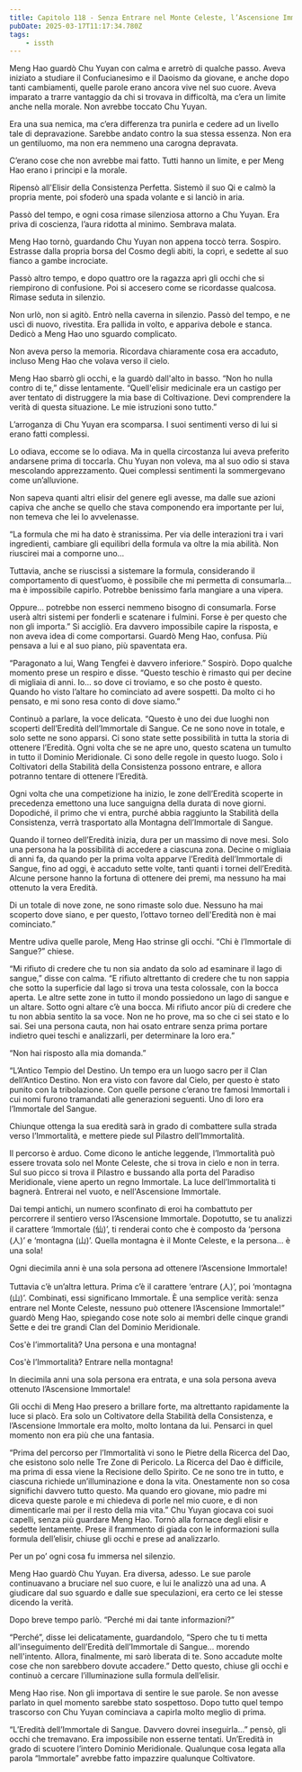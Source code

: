 ```yaml
---
title: Capitolo 118 - Senza Entrare nel Monte Celeste, l’Ascensione Immortale è Impossibile
pubDate: 2025-03-17T11:17:34.780Z
tags:
    - issth
---
```



Meng Hao guardò Chu Yuyan con calma e arretrò di qualche passo. Aveva iniziato a studiare il Confucianesimo e il Daoismo da giovane, e anche dopo tanti cambiamenti, quelle parole erano ancora vive nel suo cuore. Aveva imparato a trarre vantaggio da chi si trovava in difficoltà, ma c’era un limite anche nella morale. Non avrebbe toccato Chu Yuyan.


Era una sua nemica, ma c’era differenza tra punirla e cedere ad un livello tale di depravazione. Sarebbe andato contro la sua stessa essenza. Non era un gentiluomo, ma non era nemmeno una carogna depravata.


C’erano cose che non avrebbe mai fatto. Tutti hanno un limite, e per Meng Hao erano i principi e la morale.


Ripensò all'Elisir della Consistenza Perfetta. Sistemò il suo Qi e calmò la propria mente, poi sfoderò una spada volante e si lanciò in aria.


Passò del tempo, e ogni cosa rimase silenziosa attorno a Chu Yuyan. Era priva di coscienza, l’aura ridotta al minimo. Sembrava malata.


Meng Hao tornò, guardando Chu Yuyan non appena toccò terra. Sospiro. Estrasse dalla propria borsa del Cosmo degli abiti, la coprì, e sedette al suo fianco a gambe incrociate.


Passò altro tempo, e dopo quattro ore la ragazza aprì gli occhi che si riempirono di confusione. Poi si accesero come se ricordasse qualcosa. Rimase seduta in silenzio.


Non urlò, non si agitò. Entrò nella caverna in silenzio. Passò del tempo, e ne uscì di nuovo, rivestita. Era pallida in volto, e appariva debole e stanca. Dedicò a Meng Hao uno sguardo complicato.


Non aveva perso la memoria. Ricordava chiaramente cosa era accaduto, incluso Meng Hao che volava verso il cielo.


Meng Hao sbarrò gli occhi, e la guardò dall'alto in basso. “Non ho nulla contro di te,” disse lentamente. “Quell'elisir medicinale era un castigo per aver tentato di distruggere la mia base di Coltivazione. Devi comprendere la verità di questa situazione. Le mie istruzioni sono tutto.”


L’arroganza di Chu Yuyan era scomparsa. I suoi sentimenti verso di lui si erano fatti complessi.


Lo odiava, eccome se lo odiava. Ma in quella circostanza lui aveva preferito andarsene prima di toccarla. Chu Yuyan non voleva, ma al suo odio si stava mescolando apprezzamento. Quei complessi sentimenti la sommergevano come un’alluvione.


Non sapeva quanti altri elisir del genere egli avesse, ma dalle sue azioni capiva che anche se quello che stava componendo era importante per lui, non temeva che lei lo avvelenasse.


“La formula che mi ha dato è stranissima. Per via delle interazioni tra i vari ingredienti, cambiare gli equilibri della formula va oltre la mia abilità. Non riuscirei mai a comporne uno…


Tuttavia, anche se riuscissi a sistemare la formula, considerando il comportamento di quest’uomo, è possibile che mi permetta di consumarla… ma è impossibile capirlo. Potrebbe benissimo farla mangiare a una vipera.


Oppure… potrebbe non esserci nemmeno bisogno di consumarla. Forse userà altri sistemi per fonderli e scatenare i fulmini. Forse è per questo che non gli importa.” Si accigliò. Era davvero impossibile capire la risposta, e non aveva idea di come comportarsi. Guardò Meng Hao, confusa. Più pensava a lui e al suo piano, più spaventata era.


“Paragonato a lui, Wang Tengfei è davvero inferiore.” Sospirò. Dopo qualche momento prese un respiro e disse. “Questo teschio è rimasto qui per decine di migliaia di anni. Io… so dove ci troviamo, e so che posto è questo. Quando ho visto l’altare ho cominciato ad avere sospetti. Da molto ci ho pensato, e mi sono resa conto di dove siamo.”


Continuò a parlare, la voce delicata. “Questo è uno dei due luoghi non scoperti dell’Eredità dell’Immortale di Sangue. Ce ne sono nove in totale, e solo sette ne sono apparsi. Ci sono state sette possibilità in tutta la storia di ottenere l’Eredità. Ogni volta che se ne apre uno, questo scatena un tumulto in tutto il Dominio Meridionale. Ci sono delle regole in questo luogo. Solo i Coltivatori della Stabilità della Consistenza possono entrare, e allora potranno tentare di ottenere l’Eredità.


Ogni volta che una competizione ha inizio, le zone dell’Eredità scoperte in precedenza emettono una luce sanguigna della durata di nove giorni. Dopodiché, il primo che vi entra, purché abbia raggiunto la Stabilità della Consistenza, verrà trasportato alla Montagna dell’Immortale di Sangue.


Quando il torneo dell’Eredità inizia, dura per un massimo di nove mesi. Solo una persona ha la possibilità di accedere a ciascuna zona. Decine o migliaia di anni fa, da quando per la prima volta apparve l’Eredità dell’Immortale di Sangue, fino ad oggi, è accaduto sette volte, tanti quanti i tornei dell’Eredità. Alcune persone hanno la fortuna di ottenere dei premi, ma nessuno ha mai ottenuto la vera Eredità.


Di un totale di nove zone, ne sono rimaste solo due. Nessuno ha mai scoperto dove siano, e per questo, l’ottavo torneo dell'Eredità non è mai cominciato.”


Mentre udiva quelle parole, Meng Hao strinse gli occhi. “Chi è l’Immortale di Sangue?” chiese.


“Mi rifiuto di credere che tu non sia andato da solo ad esaminare il lago di sangue,” disse con calma. “E rifiuto altrettanto di credere che tu non sappia che sotto la superficie dal lago si trova una testa colossale, con la bocca aperta. Le altre sette zone in tutto il mondo possiedono un lago di sangue e un altare. Sotto ogni altare c’è una bocca. Mi rifiuto ancor più di credere che tu non abbia sentito la sa voce. Non ne ho prove, ma so che ci sei stato e lo sai. Sei una persona cauta, non hai osato entrare senza prima portare indietro quei teschi e analizzarli, per determinare la loro era.”


“Non hai risposto alla mia domanda.”


“L’Antico Tempio del Destino. Un tempo era un luogo sacro per il Clan dell’Antico Destino. Non era visto con favore dal Cielo, per questo è stato punito con la tribolazione. Con quelle persone c’erano tre famosi Immortali i cui nomi furono tramandati alle generazioni seguenti. Uno di loro era l’Immortale del Sangue.


Chiunque ottenga la sua eredità sarà in grado di combattere sulla strada verso l’Immortalità, e mettere piede sul Pilastro dell’Immortalità.


Il percorso è arduo. Come dicono le antiche leggende, l’Immortalità può essere trovata solo nel Monte Celeste, che si trova in cielo e non in terra. Sul suo picco si trova il Pilastro e bussando alla porta del Paradiso Meridionale, viene aperto un regno Immortale. La luce dell’Immortalità ti bagnerà. Entrerai nel vuoto, e nell'Ascensione Immortale.


Dai tempi antichi, un numero sconfinato di eroi ha combattuto per percorrere il sentiero verso l’Ascensione Immortale. Dopotutto, se tu analizzi il carattere ‘Immortale (仙)’, ti renderai conto che è composto da ‘persona (人)’ e ‘montagna (山)’. Quella montagna è il Monte Celeste, e la persona… è una sola!


Ogni diecimila anni è una sola persona ad ottenere l’Ascensione Immortale!


Tuttavia c’è un’altra lettura. Prima c’è il carattere ‘entrare (人)’, poi ‘montagna (山)’. Combinati, essi significano Immortale. È una semplice verità: senza entrare nel Monte Celeste, nessuno può ottenere l’Ascensione Immortale!” guardò Meng Hao, spiegando cose note solo ai membri delle cinque grandi Sette e dei tre grandi Clan del Dominio Meridionale.


Cos'è l’immortalità? Una persona e una montagna!


Cos'è l’Immortalità? Entrare nella montagna!


In diecimila anni una sola persona era entrata, e una sola persona aveva ottenuto l’Ascensione Immortale!


Gli occhi di Meng Hao presero a brillare forte, ma altrettanto rapidamente la luce si placò. Era solo un Coltivatore della Stabilità della Consistenza, e l’Ascensione Immortale era molto, molto lontana da lui. Pensarci in quel momento non era più che una fantasia.


“Prima del percorso per l’Immortalità vi sono le Pietre della Ricerca del Dao, che esistono solo nelle Tre Zone di Pericolo. La Ricerca del Dao è difficile, ma prima di essa viene la Recisione dello Spirito. Ce ne sono tre in tutto, e ciascuna richiede un’illuminazione e dona la vita. Onestamente non so cosa significhi davvero tutto questo. Ma quando ero giovane, mio padre mi diceva queste parole e mi chiedeva di porle nel mio cuore, e di non dimenticarle mai per il resto della mia vita.” Chu Yuyan giocava coi suoi capelli, senza più guardare Meng Hao. Tornò alla fornace degli elisir e sedette lentamente. Prese il frammento di giada con le informazioni sulla formula dell’elisir, chiuse gli occhi e prese ad analizzarlo.


Per un po’ ogni cosa fu immersa nel silenzio.


Meng Hao guardò Chu Yuyan. Era diversa, adesso. Le sue parole continuavano a bruciare nel suo cuore, e lui le analizzò una ad una. A giudicare dal suo sguardo e dalle sue speculazioni, era certo ce lei stesse dicendo la verità.


Dopo breve tempo parlò. “Perché mi dai tante informazioni?”


“Perché”, disse lei delicatamente, guardandolo, “Spero che tu ti metta all'inseguimento dell’Eredità dell’Immortale di Sangue… morendo nell'intento. Allora, finalmente, mi sarò liberata di te. Sono accadute molte cose che non sarebbero dovute accadere.” Detto questo, chiuse gli occhi e continuò a cercare l’illuminazione sulla formula dell’elisir.


Meng Hao rise. Non gli importava di sentire le sue parole. Se non avesse parlato in quel momento sarebbe stato sospettoso. Dopo tutto quel tempo trascorso con Chu Yuyan cominciava a capirla molto meglio di prima.


“L’Eredità dell’Immortale di Sangue. Davvero dovrei inseguirla…” pensò, gli occhi che tremavano. Era impossibile non esserne tentati. Un’Eredità in grado di scuotere l’intero Dominio Meridionale. Qualunque cosa legata alla parola “Immortale” avrebbe fatto impazzire qualunque Coltivatore.
                                


                                



